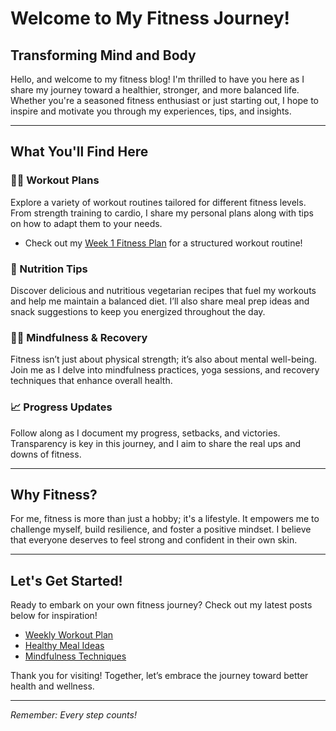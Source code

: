 # Welcome to My Fitness Journey!

## Transforming Mind and Body

Hello, and welcome to my fitness blog! I'm thrilled to have you here as I share my journey toward a healthier, stronger, and more balanced life. Whether you're a seasoned fitness enthusiast or just starting out, I hope to inspire and motivate you through my experiences, tips, and insights.

---

## What You'll Find Here

### 🏋️‍♂️ Workout Plans
Explore a variety of workout routines tailored for different fitness levels. From strength training to cardio, I share my personal plans along with tips on how to adapt them to your needs.

- Check out my [Week 1 Fitness Plan](fitness/weekly-workout-plan.md#week-1) for a structured workout routine!

### 🍏 Nutrition Tips
Discover delicious and nutritious vegetarian recipes that fuel my workouts and help me maintain a balanced diet. I’ll also share meal prep ideas and snack suggestions to keep you energized throughout the day.

### 🧘‍♀️ Mindfulness & Recovery
Fitness isn’t just about physical strength; it’s also about mental well-being. Join me as I delve into mindfulness practices, yoga sessions, and recovery techniques that enhance overall health.

### 📈 Progress Updates
Follow along as I document my progress, setbacks, and victories. Transparency is key in this journey, and I aim to share the real ups and downs of fitness.

---

## Why Fitness?

For me, fitness is more than just a hobby; it's a lifestyle. It empowers me to challenge myself, build resilience, and foster a positive mindset. I believe that everyone deserves to feel strong and confident in their own skin. 

---

## Let's Get Started!

Ready to embark on your own fitness journey? Check out my latest posts below for inspiration!

- [Weekly Workout Plan](fitness/weekly-workout-plan.md)
- [Healthy Meal Ideas](#)
- [Mindfulness Techniques](#)

Thank you for visiting! Together, let’s embrace the journey toward better health and wellness.

---

*Remember: Every step counts!*
